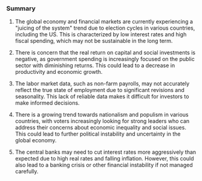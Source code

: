 ### Summary

1. The global economy and financial markets are currently experiencing a
"juicing of the system" trend due to election cycles in various countries,
including the US. This is characterized by low interest rates and high fiscal
spending, which may not be sustainable in the long term.

2. There is concern that the real return on capital and social investments is
negative, as government spending is increasingly focused on the public sector
with diminishing returns. This could lead to a decrease in productivity and
economic growth.

3. The labor market data, such as non-farm payrolls, may not accurately
reflect the true state of employment due to significant revisions and
seasonality. This lack of reliable data makes it difficult for investors to
make informed decisions.

4. There is a growing trend towards nationalism and populism in various
countries, with voters increasingly looking for strong leaders who can address
their concerns about economic inequality and social issues. This could lead
to further political instability and uncertainty in the global economy.

5. The central banks may need to cut interest rates more aggressively than
expected due to high real rates and falling inflation. However, this could
also lead to a banking crisis or other financial instability if not managed
carefully.
